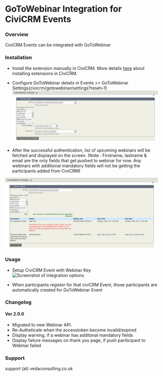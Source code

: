 # GoToWebinar Integration for CiviCRM Events #

### Overview ###

CiviCRM Events can be integrated with GoToWebinar

### Installation ###

* Install the extension manually in CiviCRM. More details [here](http://wiki.civicrm.org/confluence/display/CRMDOC/Extensions#Extensions-Installinganewextension) about installing extensions in CiviCRM.
* Configure GoToWebinar details in Events >> GoToWebinar Settings(civicrm/gotowebinar/settings?reset=1)
![Screenshot of integration options](images/webinar-setting-page.jpg)

* After the successful authentication, list of upcoming webinars will be fetched and displayed on the screen. (Note : Firstname, lastname & email are the only fields that get pushed to webinar for now. Any webinars with additional mandatory fields will not be getting the participants added from CiviCRM)

![Screenshot of integration options](images/setting-page-after-auth.jpg)

### Usage ###

* Setup CiviCRM Event with Webinar Key
![Screenshot of integration options](images/manage-event.jpg)

* When participants register for that civiCRM Event, those participants are automatically created for GoToWebinar Event

### Changelog ###

#### Ver 2.0.0 ####
* Migrated to new Webinar API.
* Re-Autheticate when the accesstoken become invalid/expired
* Display warning, if a webinar has additonal mandatory fields
* Display failure messages on thank you page, if push pariticipant to Webinar failed

### Support ###

support (at) vedaconsulting.co.uk


